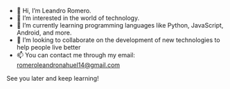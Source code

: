 - 👋 Hi, I’m Leandro Romero.
- 👀 I’m interested in the world of technology.
- 🌱 I’m currently learning programming languages like Python, JavaScript, Android, and more.
- 💞️ I’m looking to collaborate on the development of new technologies to help people live better
- 📫 You can contact me through my email: romeroleandronahuel14@gmail.com

See you later and keep learning!

